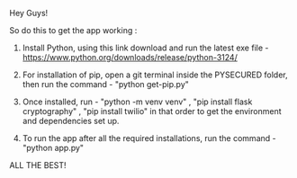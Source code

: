 Hey Guys!

So do this to get the app working :

1. Install Python, using this link download and run the latest exe file - https://www.python.org/downloads/release/python-3124/

2. For installation of pip, open a git terminal inside the PYSECURED folder, then run the command - "python get-pip.py" 

3. Once installed, run - "python -m venv venv" ,  "pip install flask cryptography" , "pip install twilio"  in that order to get the environment and dependencies set up.

4. To run the app after all the required installations, run the command - "python app.py"

ALL THE BEST! 
